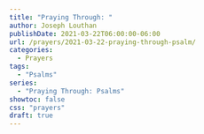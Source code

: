 ```yaml
---
title: "Praying Through: "
author: Joseph Louthan
publishDate: 2021-03-22T06:00:00-06:00
url: /prayers/2021-03-22-praying-through-psalm/
categories:
  - Prayers
tags:
  - "Psalms"
series:
  - "Praying Through: Psalms"
showtoc: false
css: "prayers"
draft: true
---
```

<div style="font-variant: small-caps;">

</div>

```text

```
